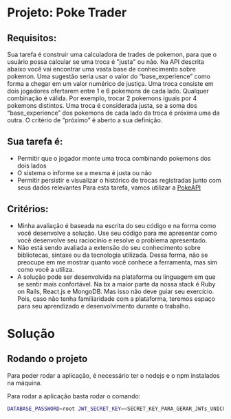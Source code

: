 # Projeto: Poke Trader

## Requisitos:
Sua tarefa é construir uma calculadora de trades de pokemon, para que o usuário possa calcular se
uma troca é "justa" ou não. Na API descrita abaixo você vai encontrar uma vasta base de
conhecimento sobre pokemon. Uma sugestão seria usar o valor do “base_experience” como forma a
chegar em um valor numérico de justiça.
Uma troca consiste em dois jogadores ofertarem entre 1 e 6 pokemons de cada lado. Qualquer
combinação é válida. Por exemplo, trocar 2 pokemons iguais por 4 pokemons distintos.
Uma troca é considerada justa, se a soma dos “base_experience” dos pokemons de cada lado da
troca é próxima uma da outra. O critério de “próximo” é aberto a sua definição.

## Sua tarefa é:
- Permitir que o jogador monte uma troca combinando pokemons dos dois lados
- O sistema o informe se a mesma é justa ou não
- Permitir persistir e visualizar o histórico de trocas registradas junto com seus dados
relevantes
Para esta tarefa, vamos utilizar a [PokeAPI](https://pokeapi.co/docs/v2)

## Critérios:
- Minha avaliação é baseada na escrita do seu código e na forma como você desenvolve a
solução. Use seu código para me apresentar como você desenvolve seu raciocínio e resolve
o problema apresentado.
- Não está sendo avaliada a extensão do seu conhecimento sobre bibliotecas, sintaxe ou da
tecnologia utilizada. Dessa forma, não se preocupe em me mostrar quanto você conhece a
ferramenta, mas sim como você a utiliza.
- A solução pode ser desenvolvida na plataforma ou linguagem em que se sentir mais
confortável. Na bx a maior parte da nossa stack é Ruby on Rails, React.js e MongoDB. Mas
isso não deve guiar seu exercício. Pois, caso não tenha familiaridade com a plataforma,
teremos espaço para seu aprendizado e desenvolvimento durante o trabalho.

# Solução

## Rodando o projeto

Para poder rodar a aplicação, é necessário ter o nodejs e o npm instalados na máquina.

Para rodar a aplicação basta rodar o comando:

```sh
DATABASE_PASSWORD=root JWT_SECRET_KEY=<SECRET_KEY_PARA_GERAR_JWTs_UNICOS> npm run start:dev
```